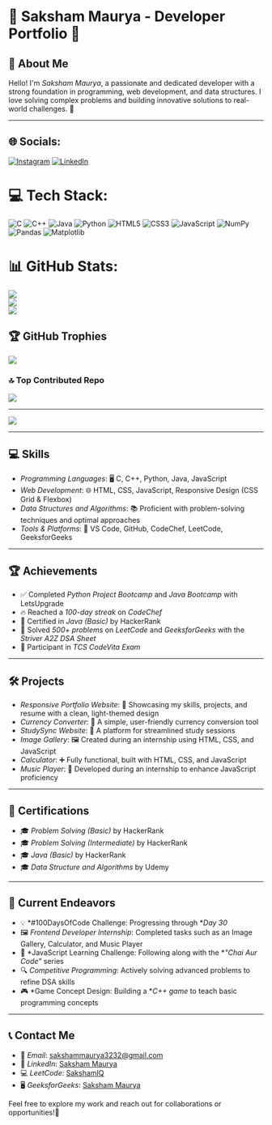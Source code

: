 # 🌟 Saksham Maurya - Developer Portfolio 🌟

## 👋 About Me  
Hello! I'm *Saksham Maurya*, a passionate and dedicated developer with a strong foundation in programming, web development, and data structures. I love solving complex problems and building innovative solutions to real-world challenges. 🚀

---


## 🌐 Socials:
[![Instagram](https://img.shields.io/badge/Instagram-%23E4405F.svg?logo=Instagram&logoColor=white)](https://instagram.com/maisakshamhoo) [![LinkedIn](https://img.shields.io/badge/LinkedIn-%230077B5.svg?logo=linkedin&logoColor=white)](https://linkedin.com/in/saksham-maurya-3feb) 

# 💻 Tech Stack:
![C](https://img.shields.io/badge/c-%2300599C.svg?style=for-the-badge&logo=c&logoColor=white) ![C++](https://img.shields.io/badge/c++-%2300599C.svg?style=for-the-badge&logo=c%2B%2B&logoColor=white) ![Java](https://img.shields.io/badge/java-%23ED8B00.svg?style=for-the-badge&logo=openjdk&logoColor=white) ![Python](https://img.shields.io/badge/python-3670A0?style=for-the-badge&logo=python&logoColor=ffdd54) ![HTML5](https://img.shields.io/badge/html5-%23E34F26.svg?style=for-the-badge&logo=html5&logoColor=white) ![CSS3](https://img.shields.io/badge/css3-%231572B6.svg?style=for-the-badge&logo=css3&logoColor=white) ![JavaScript](https://img.shields.io/badge/javascript-%23323330.svg?style=for-the-badge&logo=javascript&logoColor=%23F7DF1E) ![NumPy](https://img.shields.io/badge/numpy-%23013243.svg?style=for-the-badge&logo=numpy&logoColor=white) ![Pandas](https://img.shields.io/badge/pandas-%23150458.svg?style=for-the-badge&logo=pandas&logoColor=white) ![Matplotlib](https://img.shields.io/badge/Matplotlib-%23ffffff.svg?style=for-the-badge&logo=Matplotlib&logoColor=black)

# 📊 GitHub Stats:
![](https://github-readme-stats.vercel.app/api?username=saksham3232&theme=dark&hide_border=false&include_all_commits=false&count_private=false)<br/>
![](https://github-readme-streak-stats.herokuapp.com/?user=saksham3232&theme=dark&hide_border=false)<br/>
![](https://github-readme-stats.vercel.app/api/top-langs/?username=saksham3232&theme=dark&hide_border=false&include_all_commits=false&count_private=false&layout=compact)

## 🏆 GitHub Trophies
![](https://github-profile-trophy.vercel.app/?username=saksham3232&theme=radical&no-frame=false&no-bg=true&margin-w=4)

### 🔝 Top Contributed Repo
![](https://github-contributor-stats.vercel.app/api?username=saksham3232&limit=5&theme=dark&combine_all_yearly_contributions=true)

---
[![](https://visitcount.itsvg.in/api?id=saksham3232&icon=0&color=0)](https://visitcount.itsvg.in)

---

## 💻 Skills  
- *Programming Languages*: 🖥 C, C++, Python, Java, JavaScript  
- *Web Development*: 🌐 HTML, CSS, JavaScript, Responsive Design (CSS Grid & Flexbox)  
- *Data Structures and Algorithms*: 📚 Proficient with problem-solving techniques and optimal approaches  
- *Tools & Platforms*: 🔧 VS Code, GitHub, CodeChef, LeetCode, GeeksforGeeks  

---

## 🏆 Achievements  
- ✅ Completed *Python Project Bootcamp* and *Java Bootcamp* with LetsUpgrade  
- 🔥 Reached a *100-day streak* on *CodeChef*  
- 📜 Certified in *Java (Basic)* by HackerRank  
- 🧩 Solved *500+ problems* on *LeetCode* and *GeeksforGeeks* with the *Striver A2Z DSA Sheet*  
- 🎯 Participant in *TCS CodeVita Exam*  

---

## 🛠 Projects  
- *Responsive Portfolio Website*: 🌟 Showcasing my skills, projects, and resume with a clean, light-themed design  
- *Currency Converter*: 💱 A simple, user-friendly currency conversion tool  
- *StudySync Website*: 📖 A platform for streamlined study sessions  
- *Image Gallery*: 🖼 Created during an internship using HTML, CSS, and JavaScript  
- *Calculator*: ➕ Fully functional, built with HTML, CSS, and JavaScript  
- *Music Player*: 🎵 Developed during an internship to enhance JavaScript proficiency  

---

## 🏅 Certifications  
- 🎓 *Problem Solving (Basic)* by HackerRank
- 🎓 *Problem Solving (Intermediate)* by HackerRank
- 🎓 *Java (Basic)* by HackerRank
- 🎓 *Data Structure and Algorithms* by Udemy

---

## 🚀 Current Endeavors  
- 💡 *#100DaysOfCode Challenge: Progressing through **Day 30*  
- 🖼 *Frontend Developer Internship*: Completed tasks such as an Image Gallery, Calculator, and Music Player  
- 📘 *JavaScript Learning Challenge: Following along with the **"Chai Aur Code"* series  
- 🔍 *Competitive Programming*: Actively solving advanced problems to refine DSA skills  
- 🎮 *Game Concept Design: Building a **C++ game* to teach basic programming concepts  

---

## 📞 Contact Me  
- 📧 *Email*: sakshammaurya3232@gmail.com  
- 🔗 *LinkedIn*: [Saksham Maurya](https://www.linkedin.com/in/saksham-maurya-3feb?utm_source=share&utm_campaign=share_via&utm_content=profile&utm_medium=android_app)  
- 💻 *LeetCode*: [SakshamIQ](https://leetcode.com/u/sakshamIQ/)  
- 🖥 *GeeksforGeeks*: [Saksham Maurya](https://www.geeksforgeeks.org/user/sakshammacdz4/)  

Feel free to explore my work and reach out for collaborations or opportunities!🤝

